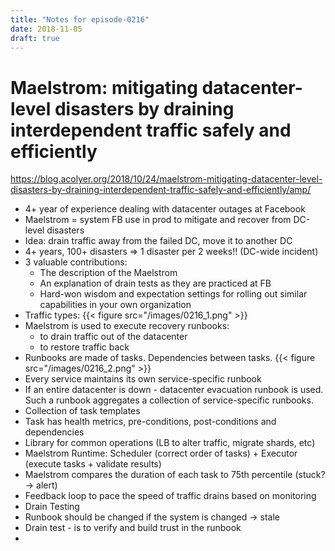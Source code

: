 ```yaml
---
title: "Notes for episode-0216"
date: 2018-11-05
draft: true
---
```


# Maelstrom: mitigating datacenter-level disasters by draining interdependent traffic safely and efficiently
https://blog.acolyer.org/2018/10/24/maelstrom-mitigating-datacenter-level-disasters-by-draining-interdependent-traffic-safely-and-efficiently/amp/

- 4+ year of experience dealing with datacenter outages at Facebook
- Maelstrom = system FB use in prod to mitigate and recover from DC-level disasters
- Idea: drain traffic away from the failed DC, move it to another DC
- 4+ years, 100+ disasters => 1 disaster per 2 weeks!! (DC-wide incident)
- 3 valuable contributions:
    - The description of the Maelstrom
    - An explanation of drain tests as they are practiced at FB
    - Hard-won wisdom and expectation settings for rolling out similar capabilities in your own organization
- Traffic types:
    {{< figure src="/images/0216_1.png" >}}
- Maelstrom is used to execute recovery runbooks:
    - to drain traffic out of the datacenter
    - to restore traffic back
- Runbooks are made of tasks. Dependencies between tasks.
    {{< figure src="/images/0216_2.png" >}}
- Every service maintains its own service-specific runbook
- If an entire datacenter is down - datacenter evacuation runbook is used. Such a runbook aggregates a collection of service-specific runbooks.
- Collection of task templates
- Task has health metrics, pre-conditions, post-conditions and dependencies
- Library for common operations (LB to alter traffic, migrate shards, etc)
- Maelstrom Runtime: Scheduler (correct order of tasks) + Executor (execute tasks + validate results)
- Maelstrom compares the duration of each task to 75th percentile (stuck? -> alert)
- Feedback loop to pace the speed of traffic drains based on monitoring
- Drain Testing
- Runbook should be changed if the system is changed -> stale
- Drain test - is to verify and build trust in the runbook
- 

